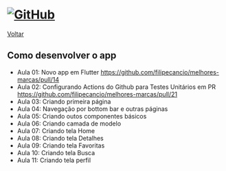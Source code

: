 # [![GitHub](https://user-images.githubusercontent.com/13178261/162548546-367db615-be34-4f85-8b0f-a40fce8bf74e.png)](https://github.com/filipecancio/melhores-marcas)

[Voltar](https://github.com/filipecancio/melhores-marcas)

## Como desenvolver o app
- Aula 01: Novo app em Flutter https://github.com/filipecancio/melhores-marcas/pull/14
- Aula 02: Configurando Actions do Github para Testes Unitários em PR https://github.com/filipecancio/melhores-marcas/pull/21
- Aula 03: Criando primeira página
- Aula 04: Navegação por bottom bar e outras páginas
- Aula 05: Criando outos componentes básicos
- Aula 06: Criando camada de modelo
- Aula 07: Criando tela Home
- Aula 08: Criando tela Detalhes
- Aula 09: Criando tela Favoritas
- Aula 10: Criando tela Busca
- Aula 11: Criando tela perfil
